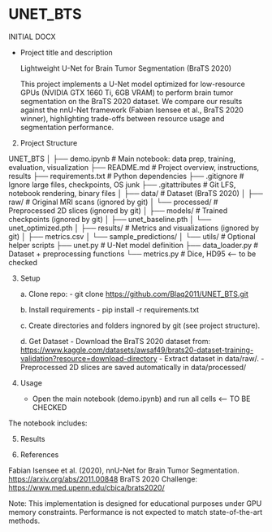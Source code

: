 # UNET_BTS

INITIAL DOCX
- Project title and description

    Lightweight U-Net for Brain Tumor Segmentation (BraTS 2020)

    This project implements a U-Net model optimized for low-resource GPUs (NVIDIA GTX 1660 Ti, 6GB VRAM) to perform brain tumor segmentation on the BraTS 2020 dataset.
    We compare our results against the nnU-Net framework (Fabian Isensee et al., BraTS 2020 winner), highlighting trade-offs between resource usage and segmentation performance.

2. Project Structure

UNET_BTS
│
├── demo.ipynb              # Main notebook: data prep, training, evaluation, visualization
├── README.md               # Project overview, instructions, results
├── requirements.txt        # Python dependencies
├── .gitignore              # Ignore large files, checkpoints, OS junk
├── .gitattributes          # Git LFS, notebook rendering, binary files
│
├── data/                   # Dataset (BraTS 2020)
│   ├── raw/                # Original MRI scans (ignored by git)
│   └── processed/          # Preprocessed 2D slices (ignored by git)
│
├── models/                 # Trained checkpoints (ignored by git)
│   ├── unet_baseline.pth
│   └── unet_optimized.pth
│
├── results/                # Metrics and visualizations (ignored by git)
│   ├── metrics.csv
│   └── sample_predictions/
│
└── utils/                  # Optional helper scripts
    ├── unet.py             # U-Net model definition
    ├── data_loader.py      # Dataset + preprocessing functions
    └── metrics.py          # Dice, HD95 <-- to be checked


3. Setup

    a. Clone repo:
        - git clone https://github.com/Blaq2011/UNET_BTS.git

    b. Install requirements
        - pip install -r requirements.txt

    c. Create directories and folders ingnored by git (see project structure).
   
    d. Get Dataset
        - Download the BraTS 2020 dataset from: https://www.kaggle.com/datasets/awsaf49/brats20-dataset-training-validation?resource=download-directory 
        - Extract dataset in data/raw/.
        - Preprocessed 2D slices are saved automatically in data/processed/


5. Usage
    - Open the main notebook (demo.ipynb) and run all cells <-- TO BE CHECKED

The notebook includes:
<!-- Data preprocessing (2D slices, normalization, augmentation)
Training baseline U-Net
Training optimized U-Net
Evaluation (Dice, IoU, Hausdorff distance)
Visualization of predictions vs. ground truth -->

5. Results

<!-- | Model             | Dice (Whole Tumor) | IoU  | Notes                        |
| ----------------- | ------------------ | ---- | ---------------------------- |
| Baseline U-Net    | XX.XX              | XX.X | Small filters, limited GPU   |
| Optimized U-Net   | XX.XX              | XX.X | With augmentations + dropout |
| nnU-Net (Fabian+) | \~0.88–0.90        | --   | BraTS 2020 winner            | -->


<!-- Qualitative Results
    (Example figure to be added here)

    Input MRI | Ground Truth | Baseline Prediction | Optimized Prediction -->

6. References

Fabian Isensee et al. (2020), nnU-Net for Brain Tumor Segmentation. https://arxiv.org/abs/2011.00848 
BraTS 2020 Challenge: https://www.med.upenn.edu/cbica/brats2020/


Note: This implementation is designed for educational purposes under GPU memory constraints. Performance is not expected to match state-of-the-art methods.
